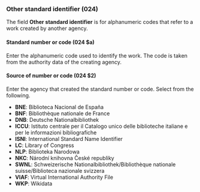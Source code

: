 ### Other standard identifier (024)

The field **Other standard identifier** is for alphanumeric codes that refer to a work created by another agency.

#### Standard number or code (024 $a)

Enter the alphanumeric code used to identify the work. The code is taken from the authority data of the creating agency.

#### Source of number or code (024 $2)

Enter the agency that created the standard number or code. Select from the following.

- **BNE**: Biblioteca Nacional de España
- **BNF**: Bibliothèque nationale de France
- **DNB**: Deutsche Nationalbibliothek
- **ICCU**: Istituto centrale per il Catalogo unico delle biblioteche italiane e per le informazioni bibliografiche
- **ISNI**: International Standard Name Identifier
- **LC**: Library of Congress
- **NLP**: Biblioteka Narodowa
- **NKC**: Národní knihovna České republiky
- **SWNL**: Schweizerische Nationalbibliothek/Bibliothèque nationale suisse/Biblioteca nazionale svizzera
- **VIAF**: Virtual International Authority File
- **WKP**: Wikidata  
